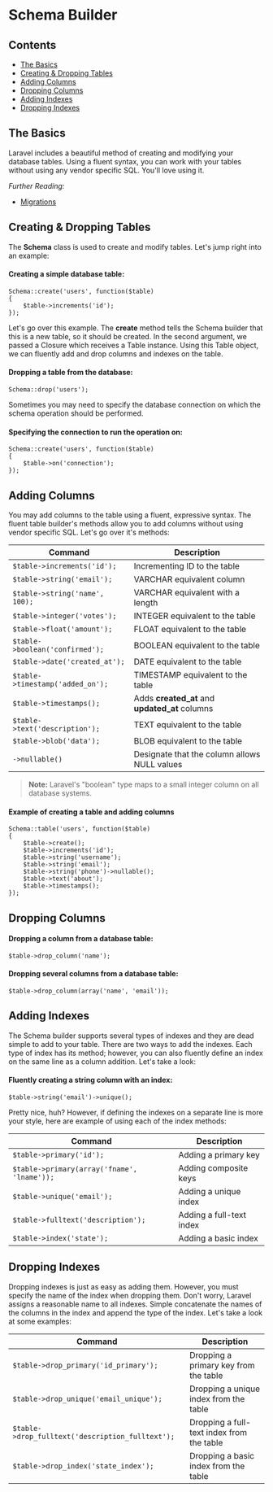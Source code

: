 # Schema Builder

## Contents

- [The Basics](#the-basics)
- [Creating & Dropping Tables](#creating-dropping-tables)
- [Adding Columns](#adding-columns)
- [Dropping Columns](#dropping-columns)
- [Adding Indexes](#adding-indexes)
- [Dropping Indexes](#dropping-indexes)

<a name="the-basics"></a>
## The Basics

Laravel includes a beautiful method of creating and modifying your database tables. Using a fluent syntax, you can work with your tables without using any vendor specific SQL. You'll love using it.

*Further Reading:*

- [Migrations](/docs/database/migrations)

<a name="creating-dropping-tables"></a>
## Creating & Dropping Tables

The **Schema** class is used to create and modify tables. Let's jump right into an example:

#### Creating a simple database table:

	Schema::create('users', function($table)
	{
		$table->increments('id');
	});

Let's go over this example. The **create** method tells the Schema builder that this is a new table, so it should be created. In the second argument, we passed a Closure which receives a Table instance. Using this Table object, we can fluently add and drop columns and indexes on the table.

#### Dropping a table from the database:

	Schema::drop('users');

Sometimes you may need to specify the database connection on which the schema operation should be performed.

#### Specifying the connection to run the operation on:

	Schema::create('users', function($table)
	{
		$table->on('connection');
	});

<a name="adding-columns"></a>
## Adding Columns

You may add columns to the table using a fluent, expressive syntax. The fluent table builder's methods allow you to add columns without using vendor specific SQL. Let's go over it's methods:

Command  | Description
------------- | -------------
`$table->increments('id');`  |  Incrementing ID to the table
`$table->string('email');`  |  VARCHAR equivalent column
`$table->string('name', 100);`  |  VARCHAR equivalent with a length
`$table->integer('votes');`  |  INTEGER equivalent to the table
`$table->float('amount');`  |  FLOAT equivalent to the table
`$table->boolean('confirmed');`  |  BOOLEAN equivalent to the table
`$table->date('created_at');`  |  DATE equivalent to the table
`$table->timestamp('added_on');`  |  TIMESTAMP equivalent to the table
`$table->timestamps();`  |  Adds **created\_at** and **updated\_at** columns
`$table->text('description');`  |  TEXT equivalent to the table
`$table->blob('data');`  |  BLOB equivalent to the table
`->nullable()`  |  Designate that the column allows NULL values

> **Note:** Laravel's "boolean" type maps to a small integer column on all database systems.

#### Example of creating a table and adding columns

	Schema::table('users', function($table)
	{
		$table->create();
		$table->increments('id');
		$table->string('username');
		$table->string('email');
		$table->string('phone')->nullable();
		$table->text('about');
		$table->timestamps();
	});

<a name="dropping-columns"></a>
## Dropping Columns

#### Dropping a column from a database table:

	$table->drop_column('name');

#### Dropping several columns from a database table:

	$table->drop_column(array('name', 'email'));

<a name="adding-indexes"></a>
## Adding Indexes

The Schema builder supports several types of indexes and they are dead simple to add to your table. There are two ways to add the indexes. Each type of index has its method; however, you can also fluently define an index on the same line as a column addition. Let's take a look:

#### Fluently creating a string column with an index:

	$table->string('email')->unique();

Pretty nice, huh? However, if defining the indexes on a separate line is more your style, here are example of using each of the index methods:

Command  | Description
------------- | -------------
`$table->primary('id');`  |  Adding a primary key
`$table->primary(array('fname', 'lname'));`  |  Adding composite keys
`$table->unique('email');`  |  Adding a unique index
`$table->fulltext('description');`  |  Adding a full-text index
`$table->index('state');`  |  Adding a basic index

<a name="dropping-indexes"></a>
## Dropping Indexes

Dropping indexes is just as easy as adding them. However, you must specify the name of the index when dropping them. Don't worry, Laravel assigns a reasonable name to all indexes. Simple concatenate the names of the columns in the index and append the type of the index. Let's take a look at some examples:

Command  | Description
------------- | -------------
`$table->drop_primary('id_primary');`  |  Dropping a primary key from the table
`$table->drop_unique('email_unique');`  |  Dropping a unique index from the table
`$table->drop_fulltext('description_fulltext');`  |  Dropping a full-text index from the table
`$table->drop_index('state_index');`  |  Dropping a basic index from the table